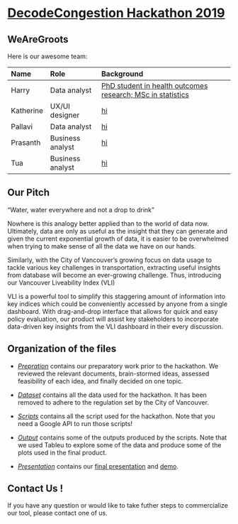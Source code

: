 # [DecodeCongestion Hackathon 2019](https://vancouver.ca/streets-transportation/decode-congestion-hackathon.aspx)
## WeAreGroots
Here is our awesome team:

| Name        | Role      | Background  |
| :------------- |:-------------| :-----|
| Harry | Data analyst      |   [PhD student in health outcomes research; MSc in statistics](https://dsi.ubc.ca/data-science-social-good) |
| Katherine | UX/UI designer      |    [hi](www.katherinexz.com) |
| Pallavi    | Data analyst  | [hi](https://www.linkedin.com/in/pallavi-natekar-datawiz) |
| Prasanth      | Business analyst      |    [hi](https://www.linkedin.com/in/prasanthbk)|
| Tua | Business analyst     |  [hi](https://www.linkedin.com/in/tua-wong)   |


## Our Pitch

“Water, water everywhere and not a drop to drink”

Nowhere is this analogy better applied than to the world of data now. Ultimately, data are only as useful as the insight that they can generate and given the current exponential growth of data, it is easier to be overwhelmed when trying to make sense of all the data we have on our hands.   

Similarly, with the City of Vancouver’s growing focus on data usage to tackle various key challenges in transportation, extracting useful insights from database will become an ever-growing challenge. Thus, introducing our Vancouver Liveability Index (VLI)  

VLI is a powerful tool to simplify this staggering amount of information into key indices which could be conveniently accessed by anyone from a single dashboard. With drag-and-drop interface that allows for quick and easy policy evaluation, our product will assist key stakeholders to incorporate data-driven key insights from the VLI dashboard in their every discussion.

## Organization of the files

* [_Prepration_](Preparation) contains our preparatory work prior to the hackathon. We reviewed the relevant documents, brain-stormed ideas, assessed feasibility of each idea, and finally decided on one topic.

* [_Dataset_](Dataset) contains all the data used for the hackathon. It has been removed to adhere to the regulation set by the City of Vancouver.

* [_Scripts_](Scripts) contains all the script used for the hackathon. Note that you need a Google API to run those scripts!

* [_Output_](Output) contains some of the outputs produced by the scripts. Note that we used Tableu to explore some of the data and produce some of the plots used in the final product.

* [_Presentation_](Presentation) contains our [final presentation](Presentation/final_presentation.pptx) and [demo](https://en.wikipedia.org/wiki/R).

## Contact Us !
If you have any question or would like to take futher steps to commercialize our tool, please contact one of us.